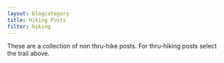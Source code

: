 ```yaml
---
layout: blogcategory
title: Hiking Posts
filter: hiking
---
```


<p class="text-center">These are a collection of non thru-hike posts. For thru-hiking posts select the trail above.</p>
